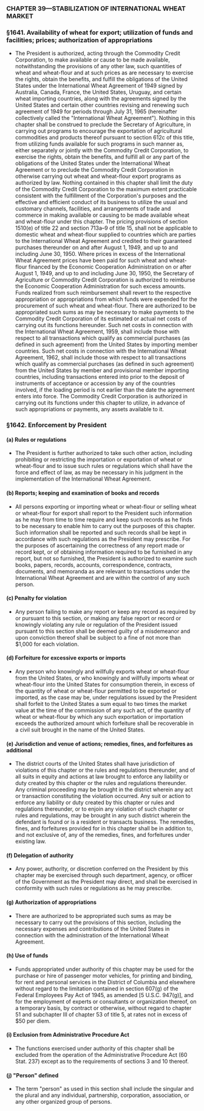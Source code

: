 ### **CHAPTER 39—STABILIZATION OF INTERNATIONAL WHEAT MARKET**

### §1641. Availability of wheat for export; utilization of funds and facilities; prices; authorization of appropriations
* The President is authorized, acting through the Commodity Credit Corporation, to make available or cause to be made available, notwithstanding the provisions of any other law, such quantities of wheat and wheat-flour and at such prices as are necessary to exercise the rights, obtain the benefits, and fulfill the obligations of the United States under the International Wheat Agreement of 1949 signed by Australia, Canada, France, the United States, Uruguay, and certain wheat importing countries, along with the agreements signed by the United States and certain other countries revising and renewing such agreement of 1949 for periods through July 31, 1965 (hereinafter collectively called the "International Wheat Agreement"). Nothing in this chapter shall be construed to preclude the Secretary of Agriculture, in carrying out programs to encourage the exportation of agricultural commodities and products thereof pursuant to section 612c of this title, from utilizing funds available for such programs in such manner as, either separately or jointly with the Commodity Credit Corporation, to exercise the rights, obtain the benefits, and fulfill all or any part of the obligations of the United States under the International Wheat Agreement or to preclude the Commodity Credit Corporation in otherwise carrying out wheat and wheat-flour export programs as authorized by law. Nothing contained in this chapter shall limit the duty of the Commodity Credit Corporation to the maximum extent practicable consistent with the fulfillment of the Corporation's purposes and the effective and efficient conduct of its business to utilize the usual and customary channels, facilities, and arrangements of trade and commerce in making available or causing to be made available wheat and wheat-flour under this chapter. The pricing provisions of section 1510(e) of title 22 and section 713a–9 of title 15, shall not be applicable to domestic wheat and wheat-flour supplied to countries which are parties to the International Wheat Agreement and credited to their guaranteed purchases thereunder on and after August 1, 1949, and up to and including June 30, 1950. Where prices in excess of the International Wheat Agreement prices have been paid for such wheat and wheat-flour financed by the Economic Cooperation Administration on or after August 1, 1949, and up to and including June 30, 1950, the Secretary of Agriculture or Commodity Credit Corporation is authorized to reimburse the Economic Cooperation Administration for such excess amounts. Funds realized from such reimbursement shall revert to the respective appropriation or appropriations from which funds were expended for the procurement of such wheat and wheat-flour. There are authorized to be appropriated such sums as may be necessary to make payments to the Commodity Credit Corporation of its estimated or actual net costs of carrying out its functions hereunder. Such net costs in connection with the International Wheat Agreement, 1959, shall include those with respect to all transactions which qualify as commercial purchases (as defined in such agreement) from the United States by importing member countries. Such net costs in connection with the International Wheat Agreement, 1962, shall include those with respect to all transactions which qualify as commercial purchases (as defined in such agreement) from the United States by member and provisional member importing countries, including transactions entered into prior to the deposit of instruments of acceptance or accession by any of the countries involved, if the loading period is not earlier than the date the agreement enters into force. The Commodity Credit Corporation is authorized in carrying out its functions under this chapter to utilize, in advance of such appropriations or payments, any assets available to it.

### §1642. Enforcement by President
#### (a) Rules or regulations
* The President is further authorized to take such other action, including prohibiting or restricting the importation or exportation of wheat or wheat-flour and to issue such rules or regulations which shall have the force and effect of law, as may be necessary in his judgment in the implementation of the International Wheat Agreement.

#### (b) Reports; keeping and examination of books and records
* All persons exporting or importing wheat or wheat-flour or selling wheat or wheat-flour for export shall report to the President such information as he may from time to time require and keep such records as he finds to be necessary to enable him to carry out the purposes of this chapter. Such information shall be reported and such records shall be kept in accordance with such regulations as the President may prescribe. For the purposes of ascertaining the correctness of any report made or record kept, or of obtaining information required to be furnished in any report, but not so furnished, the President is authorized to examine such books, papers, records, accounts, correspondence, contracts, documents, and memoranda as are relevant to transactions under the International Wheat Agreement and are within the control of any such person.

#### (c) Penalty for violation
* Any person failing to make any report or keep any record as required by or pursuant to this section, or making any false report or record or knowingly violating any rule or regulation of the President issued pursuant to this section shall be deemed guilty of a misdemeanor and upon conviction thereof shall be subject to a fine of not more than $1,000 for each violation.

#### (d) Forfeiture for excessive exports or imports
* Any person who knowingly and willfully exports wheat or wheat-flour from the United States, or who knowingly and willfully imports wheat or wheat-flour into the United States for consumption therein, in excess of the quantity of wheat or wheat-flour permitted to be exported or imported, as the case may be, under regulations issued by the President shall forfeit to the United States a sum equal to two times the market value at the time of the commission of any such act, of the quantity of wheat or wheat-flour by which any such exportation or importation exceeds the authorized amount which forfeiture shall be recoverable in a civil suit brought in the name of the United States.

#### (e) Jurisdiction and venue of actions; remedies, fines, and forfeitures as additional
* The district courts of the United States shall have jurisdiction of violations of this chapter or the rules and regulations thereunder, and of all suits in equity and actions at law brought to enforce any liability or duty created by this chapter or the rules and regulations thereunder. Any criminal proceeding may be brought in the district wherein any act or transaction constituting the violation occurred. Any suit or action to enforce any liability or duty created by this chapter or rules and regulations thereunder, or to enjoin any violation of such chapter or rules and regulations, may be brought in any such district wherein the defendant is found or is a resident or transacts business. The remedies, fines, and forfeitures provided for in this chapter shall be in addition to, and not exclusive of, any of the remedies, fines, and forfeitures under existing law.

#### (f) Delegation of authority
* Any power, authority, or discretion conferred on the President by this chapter may be exercised through such department, agency, or officer of the Government as the President may direct, and shall be exercised in conformity with such rules or regulations as he may prescribe.

#### (g) Authorization of appropriations
* There are authorized to be appropriated such sums as may be necessary to carry out the provisions of this section, including the necessary expenses and contributions of the United States in connection with the administration of the International Wheat Agreement.

#### (h) Use of funds
* Funds appropriated under authority of this chapter may be used for the purchase or hire of passenger motor vehicles, for printing and binding, for rent and personal services in the District of Columbia and elsewhere without regard to the limitation contained in section 607(g) of the Federal Employees Pay Act of 1945, as amended [5 U.S.C. 947(g)], and for the employment of experts or consultants or organization thereof, on a temporary basis, by contract or otherwise, without regard to chapter 51 and subchapter III of chapter 53 of title 5, at rates not in excess of $50 per diem.

#### (i) Exclusion from Administrative Procedure Act
* The functions exercised under authority of this chapter shall be excluded from the operation of the Administrative Procedure Act (60 Stat. 237) except as to the requirements of sections 3 and 10 thereof.

#### (j) "Person" defined
* The term "person" as used in this section shall include the singular and the plural and any individual, partnership, corporation, association, or any other organized group of persons.